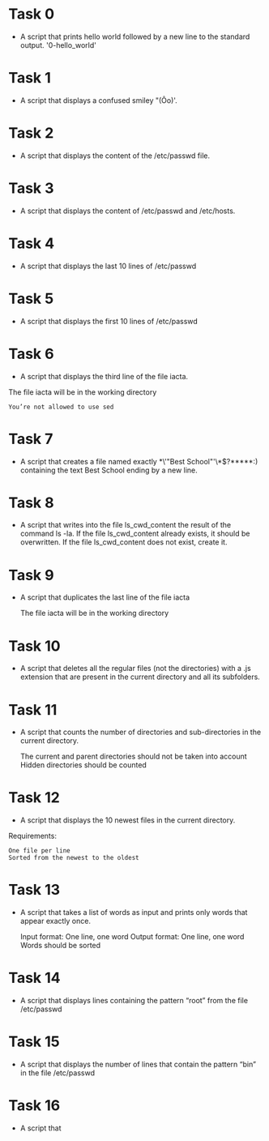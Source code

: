 # Task 0
 - A script that prints hello world followed by a new line to the standard output. '0-hello_world'
# Task 1
 - A  script that displays a confused smiley "(Ôo)'.
# Task 2
 - A script that displays the content of the /etc/passwd file.
# Task 3
 - A script that displays the content of /etc/passwd and /etc/hosts.
# Task 4
 - A script that displays the last 10 lines of /etc/passwd
# Task 5
 - A script that displays the first 10 lines of /etc/passwd
# Task 6
 - A script that displays the third line of the file iacta.

The file iacta will be in the working directory

    You’re not allowed to use sed
# Task 7
 - A script that creates a file named exactly \*\\'"Best School"\'\\*$\?\*\*\*\*\*:) containing the text Best School ending by a new line.
# Task 8
 - A script that writes into the file ls_cwd_content the result of the command ls -la. If the file ls_cwd_content already exists, it should be overwritten. If the file ls_cwd_content does not exist, create it.
# Task 9
 - A script that duplicates the last line of the file iacta

    The file iacta will be in the working directory
# Task 10 
 - A script that deletes all the regular files (not the directories) with a .js extension that are present in the current directory and all its subfolders.
# Task 11
 - A script that counts the number of directories and sub-directories in the current directory.

    The current and parent directories should not be taken into account
    Hidden directories should be counted
# Task 12
 - A script that displays the 10 newest files in the current directory.

Requirements:

    One file per line
    Sorted from the newest to the oldest
# Task 13
 - A script that takes a list of words as input and prints only words that appear exactly once.

    Input format: One line, one word
    Output format: One line, one word
    Words should be sorted
# Task 14
 - A script that displays lines containing the pattern “root” from the file /etc/passwd
# Task 15
 - A script that displays the number of lines that contain the pattern “bin” in the file /etc/passwd
# Task 16 
 - A script that 
